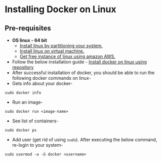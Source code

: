 # Installing Docker on Linux

## Pre-requisites
* **OS linux - 64 bit**
  * [Install linux by partitioning your system.](https://itsfoss.com/guide-install-linux-mint-16-dual-boot-windows/)
  * [Install linux on virtual machine.](https://itsfoss.com/install-linux-in-virtualbox/)
  * [Get free instance of linux using amazon AWS.](https://aws.amazon.com/getting-started/tutorials/launch-a-virtual-machine/)
* Follow the below installation guide -
[Install docker on linux using repository](https://docs.docker.com/v17.12/install/linux/docker-ce/ubuntu/#install-using-the-repository)
* After successful installation of docker, you should be able to run the following docker commands on linux-<br>
* Gets info about your docker-
```
sudo docker info
```
* Run an image-
```
sudo docker run <image-name>
```

* See list of containers-
```
sudo docker ps
```
* Add user (get rid of using `sudo`). After executing the below command, re-login to your system-
```
sudo usermod -a -G docker <username>
```
